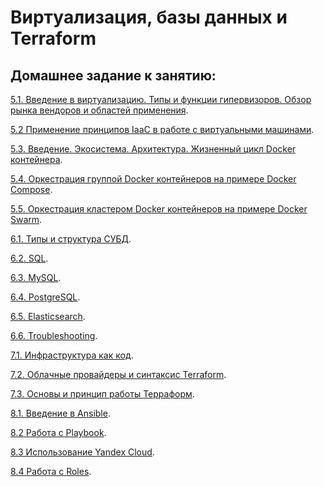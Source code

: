 
# Виртуализация, базы данных и Terraform
## Домашнее задание к занятию:

<p>
  <a href="https://github.com/PanMonsters/virt-netology/blob/f66a02b53a25ac522f3a2b2c40e9a32d9e68369a/HM1.md">5.1. Введение в виртуализацию. Типы и функции гипервизоров. Обзор рынка вендоров и областей применения</a>.
</p>

<p>
  <a href="https://github.com/PanMonsters/virt-netology/blob/f66a02b53a25ac522f3a2b2c40e9a32d9e68369a/HM2.md">5.2 Применение принципов IaaC в работе с виртуальными машинами</a>.
</p>

<p>
  <a href="https://github.com/PanMonsters/virt-netology/blob/9a91f2c6913904deec9c1dbe85118abc26762b6a/HM3.md">5.3. Введение. Экосистема. Архитектура. Жизненный цикл Docker контейнера</a>.
</p>

<p>
  <a href="https://github.com/PanMonsters/virt-netology/blob/f66a02b53a25ac522f3a2b2c40e9a32d9e68369a/HM4.md">5.4. Оркестрация группой Docker контейнеров на примере Docker Compose</a>.
</p>

  <a href="https://github.com/PanMonsters/virt-netology/blob/874eacae0f572508fa095d22b77bf547b464330f/HM5.md">5.5. Оркестрация кластером Docker контейнеров на примере Docker Swarm</a>.
</p>

 <a href="https://github.com/PanMonsters/virt-netology/blob/98f16bde4f2f1d7de3ee3798353d55ce302c3977/HM6.md">6.1. Типы и структура СУБД</a>.
</p>

 <a href="https://github.com/PanMonsters/virt-netology/blob/5d7c640e989e919fb8cd4405707c85a1d4afb503/HM7.md">6.2. SQL</a>.
</p>

 <a href="https://github.com/PanMonsters/virt-netology/blob/5d7c640e989e919fb8cd4405707c85a1d4afb503/HM8.md">6.3. MySQL</a>.
</p>

 <a href="https://github.com/PanMonsters/virt-netology/blob/9702dbd5705236baead6f501dc8896edae582fd7/HM9.md">6.4. PostgreSQL</a>.
</p>

 <a href="https://github.com/PanMonsters/virt-netology/blob/78ffac62121080738eaa238b2c27248c213338ca/HM10.md">6.5. Elasticsearch</a>.
</p>

 <a href="https://github.com/PanMonsters/virt-netology/blob/cd3335998011d5a30f19aa78a635de18109a2ff4/HM11.md">6.6. Troubleshooting</a>.
</p>

 <a href="https://github.com/PanMonsters/virt-netology/blob/87cd47c969597402d201e3ec4c2e4fcf07ca755b/HM12.md">7.1. Инфраструктура как код</a>.
</p>

 <a href="https://github.com/PanMonsters/virt-netology/blob/87cd47c969597402d201e3ec4c2e4fcf07ca755b/HM13.md">7.2. Облачные провайдеры и синтаксис Terraform</a>.
</p>

 <a href="https://github.com/PanMonsters/virt-netology/blob/87cd47c969597402d201e3ec4c2e4fcf07ca755b/HM14.md">7.3. Основы и принцип работы Терраформ</a>.
</p>

 <a href="https://github.com/PanMonsters/virt-netology/blob/dcea42ee8a25cf801c6e6e867ab93a7504af2418/DZ_8.1.md">8.1. Введение в Ansible</a>.
</p>

<a href="https://github.com/PanMonsters/virt-netology/blob/160137c8db3fe2da29e48189d4459775ab5be0aa/DZ_8.2.md">8.2 Работа с Playbook</a>.
</p>

<a href="https://github.com/PanMonsters/virt-netology/blob/160137c8db3fe2da29e48189d4459775ab5be0aa/DZ_8.3.md">8.3 Использование Yandex Cloud</a>.
</p>

<a href="https://github.com/PanMonsters/virt-netology/blob/02777a88f20ffb59e5756d5f41b2c56f2b162db7/DZ_8.4.md">8.4 Работа с Roles</a>.
</p>
